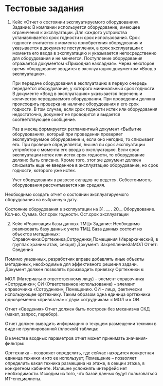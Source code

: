 # Тестовые задания

1. Кейс «Отчет о состоянии эксплуатируемого оборудования».
   Задание:
   В компании используется оборудование, имеющее ограничения к эксплуатации. Для каждого устройства устанавливается срок годности и срок использования. Срок годности считается с момента приобретения оборудования и указывается в документе поступления, а срок эксплуатации с момента его ввода в эксплуатацию и указывается непосредственно для оборудования и не меняется. Поступление оборудования отражается документом «Приходная накладная». Через некоторое время оборудование вводится в эксплуатацию документом «Ввод в эксплуатацию».

   При передаче оборудования в эксплуатацию в первую очередь передается оборудование, у которого минимальный срок годности. В документе «Ввод в эксплуатацию» указывается перечень и количество передаваемого оборудования. При проведении должна происходить проверка на наличие оборудования и его срок годности. В том случае, если срок годности истек или оборудования недостаточно, документ не проводится и выдается соответствующее сообщение.

   Раз в месяц формируется регламентный документ «Выбытие оборудования», который при проведении проверяет эксплуатируемое оборудование и, если оно негодно, то списывает его. При проверке определяется, вышел ли срок эксплуатации устройства с момента его ввода в эксплуатацию. Если срок эксплуатации истек или истек срок годности, то оборудование должно быть списано. Кроме того, этот же документ должен списывать еще не введенное в эксплуатацию оборудование, но срок годности, которого уже истек.

   Учет оборудования в разрезе складов не ведется. Себестоимость оборудования рассчитывается как средняя.

Необходимо создать отчет о состоянии эксплуатируемого оборудования на выбранную дату.

Состояние оборудования в эксплуатации на 31. __ . 20__
Оборудование.  Кол-во.   Сумма.  Ост.срок годности.     Ост.срок эксплуатации 


2. Кейс «Реализация базы данных ТМЦ»
Задание: Необходимо реализовать базу данных учета ТМЦ.
База данных состоит из объектов метаданных:
Справочники:Оргтехника,Сотрудники,Помещения (Иерархический, в группах храним этаж, секция)
Документ: ЗакреплениеЗаМОЛ
Отчет: Сведения

Помимо указанных, разработчик вправе добавлять иные объекты метаданных, необходимые для эффективного решения задачи.
Документ должен позволять производить привязку Оргтехники к:

МОЛ (Материально ответственному лицу) – элемент справочника «Сотрудники»;
ОИ (Ответственное использование) – элемент справочника «Сотрудники»;
Помещению.
ОИ – лицо, фактически использующее оргтехнику. Таким образом одна единица оргтехники одновременно «привязана» к двум сотрудникам: к МОЛ и к ОИ.

Отчет «Сведения»
Отчет должен быть построен без механизма СКД (макет, запрос, перебор).

Отчет должен выводить информацию о текущем размещении техники в виде не группированной (плоской) таблицы:

В качестве входных параметров отчет может принимать значения-фильтры:

Оргтехника – позволяет определить, где сейчас находится конкретная единица техники и кто ее использует;
Помещение – позволяет определить какая техника размещена на этаже, в секции этажа, в конкретном кабинете.
Излишне усложнять интерфейс нет необходимости. Исходим из того, что базой данных будут пользоваться ИT-специалисты.
